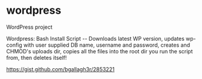 # wordpress
WordPress project  

Wordpress: Bash Install Script -- Downloads latest WP version, updates wp-config with user supplied DB name, username and password, creates and CHMOD's uploads dir, copies all the files into the root dir you run the script from, then deletes itself!

https://gist.github.com/bgallagh3r/2853221

